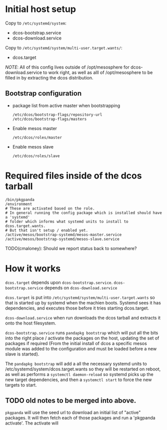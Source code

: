 # Initial host setup

Copy to `/etc/systemd/system`:
 - dcos-bootstrap.service
 - dcos-download.service

Copy to `/etc/systemd/system/multi-user.target.wants/`:
 - dcos.target



*NOTE*: All of this config lives outside of /opt/mesosphere for dcos-download.service to work right, as well as alll of /opt/mesosphere to be filled in by extracting the dcos distribution.


## Bootstrap configuration

 - package list from active master when bootstrapping
   ```
   /etc/dcos/bootstrap-flags/repository-url
   /etc/dcos/bootstrap-flags/masters
   ```

 - Enable mesos master

   `/etc/dcos/roles/master`

 - Enable mesos slave

   `/etc/dcos/roles/slave`

# Required files inside of the dcos tarball
```
/bin/pkgpanda
/environment
# These are activated based on the role.
# In general running the config package which is installed should have a 'systemd'
# folder which informs what systemd units to install to dcos.target.wants.
# But that isn't setup / enabled yet.
/active/mesos/bootstrap-systemd/mesos-master.service
/active/mesos/bootstrap-systemd/mesos-slave.service
```

TODO(cmaloney): Should we report status back to somewhere?

# How it works

`dcos.target` depends upon `dcos-bootstrap.service`. `dcos-bootstrap.service` depends on
`dcos-download.service`

`dcos.target` is put into `/etc/systemd/system/multi-user.target.wants` so that is started
up by systemd when the machien boots. Systemd sees it has dependencies, and executes those
before it tries starting dcos.target.

`dcos-download.service` when run downloads the dcos tarball and extracts it onto the host
filesystem.

`dcos-bootstrap.service` runs `pandapkg bootstrap` which will put all the bits into the right place / activate the packages on the host, updating the set of packages if required (From the initial install of dcos a specific mesos module was added to the
configuration and must be loaded before a new slave is started).

The `pandapkg bootstrap` will add a all the necessary systemd units to /etc/systemd/system/dcos.target.wants so they will be restarted on reboot, as well as performs a `systemctl daemon-reload` so systemd picks up the new target dependencies, and then a `systemctl start` to force the new targets to start.


## TODO old notes to be merged into above.
`pkgpanda` will use the seed url to download an initial list of "active"
packages. It will then fetch each of those packages and run a 'pkgpanda activate'.
The activate will

